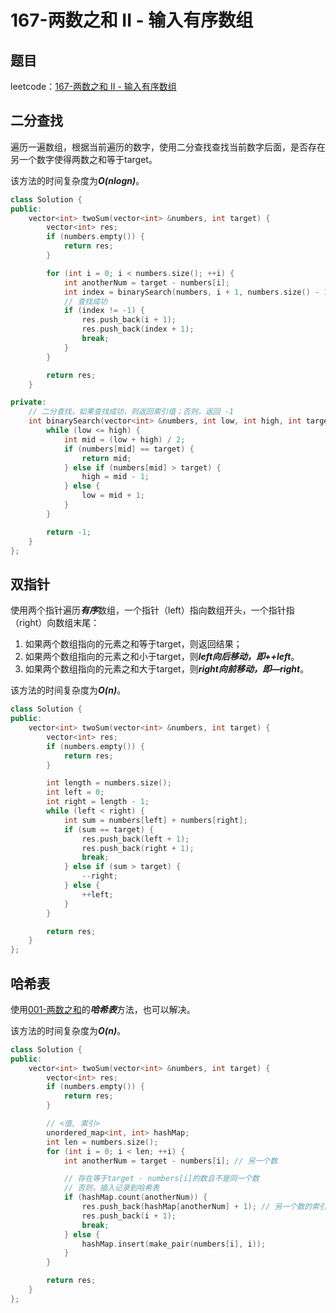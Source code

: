 # 167-两数之和 II - 输入有序数组

## 题目

leetcode：[167-两数之和 II - 输入有序数组](https://leetcode-cn.com/problems/two-sum-ii-input-array-is-sorted/)

## 二分查找

遍历一遍数组，根据当前遍历的数字，使用二分查找查找当前数字后面，是否存在另一个数字使得两数之和等于target。

该方法的时间复杂度为***O(nlogn)***。

```c++
class Solution {
public:
    vector<int> twoSum(vector<int> &numbers, int target) {
        vector<int> res;
        if (numbers.empty()) {
            return res;
        }

        for (int i = 0; i < numbers.size(); ++i) {
            int anotherNum = target - numbers[i];
            int index = binarySearch(numbers, i + 1, numbers.size() - 1, target - numbers[i]);
            // 查找成功
            if (index != -1) {
                res.push_back(i + 1);
                res.push_back(index + 1);
                break;
            }  
        }

        return res;
    }

private:
    // 二分查找，如果查找成功，则返回索引值；否则，返回 -1
    int binarySearch(vector<int> &numbers, int low, int high, int target) {
        while (low <= high) {
            int mid = (low + high) / 2;
            if (numbers[mid] == target) {
                return mid;
            } else if (numbers[mid] > target) {
                high = mid - 1;
            } else {
                low = mid + 1;
            }
        }

        return -1;
    }
};
```

## 双指针

使用两个指针遍历***有序***数组，一个指针（left）指向数组开头，一个指针指（right）向数组末尾：

1. 如果两个数组指向的元素之和等于target，则返回结果；
2. 如果两个数组指向的元素之和小于target，则***left向后移动，即++left***。
3. 如果两个数组指向的元素之和大于target，则***right向前移动，即—right***。

该方法的时间复杂度为***O(n)***。

```c++
class Solution {
public:
    vector<int> twoSum(vector<int> &numbers, int target) {
        vector<int> res;
        if (numbers.empty()) {
            return res;
        }

        int length = numbers.size();
        int left = 0;
        int right = length - 1;
        while (left < right) {
            int sum = numbers[left] + numbers[right];
            if (sum == target) {
                res.push_back(left + 1);
                res.push_back(right + 1);
                break;
            } else if (sum > target) {
                --right;
            } else {
                ++left;
            }
        }

        return res;
    }
};
```

## 哈希表

使用[001-两数之和](https://leetcode-cn.com/problems/two-sum/)的***哈希表***方法，也可以解决。

该方法的时间复杂度为***O(n)***。

```c++
class Solution {
public:
    vector<int> twoSum(vector<int> &numbers, int target) {
        vector<int> res;
        if (numbers.empty()) {
            return res;
        }

        // <值, 索引>
        unordered_map<int, int> hashMap;
        int len = numbers.size();
        for (int i = 0; i < len; ++i) {
            int anotherNum = target - numbers[i]; // 另一个数

            // 存在等于target - numbers[i]的数且不是同一个数
            // 否则，插入记录到哈希表
            if (hashMap.count(anotherNum)) {
                res.push_back(hashMap[anotherNum] + 1); // 另一个数的索引，该索引先插入hashMap中，则其索引比较小，所以先放到结果中
                res.push_back(i + 1);
                break;
            } else {
                hashMap.insert(make_pair(numbers[i], i));
            }
        }

        return res;
    }
};
```


